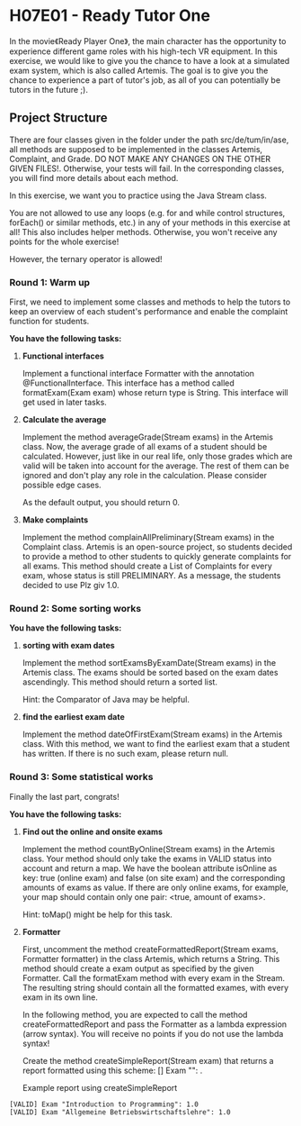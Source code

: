 # H07E01 - Ready Tutor One

In the movie《Ready Player One》, the main character has the opportunity to experience different game roles with his high-tech VR equipment. In this exercise, we would like to give you the chance to have a look at a simulated exam system, which is also called Artemis. The goal is to give you the chance to experience a part of tutor's job, as all of you can potentially be tutors in the future ;).

## Project Structure

There are four classes given in the folder under the path src/de/tum/in/ase, all methods are supposed to be implemented in the classes Artemis, Complaint, and Grade. DO NOT MAKE ANY CHANGES ON THE OTHER GIVEN FILES!. Otherwise, your tests will fail. In the corresponding classes, you will find more details about each method.

In this exercise, we want you to practice using the Java Stream class.

You are not allowed to use any loops (e.g. for and while control structures, forEach() or similar methods, etc.) in any of your methods in this exercise at all! This also includes helper methods. Otherwise, you won't receive any points for the whole exercise!

However, the ternary operator is allowed!

### Round 1: Warm up
    
First, we need to implement some classes and methods to help the tutors to keep an overview of each student's performance and enable the complaint function for students.

**You have the following tasks:**

1. **Functional interfaces**

    Implement a functional interface Formatter with the annotation @FunctionalInterface. This interface has a method called formatExam(Exam exam) whose return type is String. This interface will get used in later tasks.

2. **Calculate the average**

   Implement the method averageGrade(Stream<Exam> exams) in the Artemis class. Now, the average grade of all exams of a student should be calculated. However, just like in our real life, only those grades which are valid will be taken into account for the average. The rest of them can be ignored and don't play any role in the calculation. Please consider possible edge cases.

   As the default output, you should return 0.

3. **Make complaints**

   Implement the method complainAllPreliminary(Stream<Exam> exams) in the Complaint class. Artemis is an open-source project, so students decided to provide a method to other students to quickly generate complaints for all exams. This method should create a List of Complaints for every exam, whose status is still PRELIMINARY. As a message, the students decided to use Plz giv 1.0.

### Round 2: Some sorting works

**You have the following tasks:**

1. **sorting with exam dates**

   Implement the method sortExamsByExamDate(Stream<Exam> exams) in the Artemis class. The exams should be sorted based on the exam dates ascendingly. This method should return a sorted list.

   Hint: the Comparator of Java may be helpful.

2. **find the earliest exam date**

   Implement the method dateOfFirstExam(Stream<Exam> exams) in the Artemis class. With this method, we want to find the earliest exam that a student has written. If there is no such exam, please return null.

### Round 3: Some statistical works

Finally the last part, congrats!

**You have the following tasks:**

1. **Find out the online and onsite exams**

   Implement the method countByOnline(Stream<Exam> exams) in the Artemis class. Your method should only take the exams in VALID status into account and return a map. We have the boolean attribute isOnline as key: true (online exam) and false (on site exam) and the corresponding amounts of exams as value. If there are only online exams, for example, your map should contain only one pair: <true, amount of exams>.

   Hint: toMap() might be help for this task.

2. **Formatter**

   First, uncomment the method createFormattedReport(Stream<Exam> exams, Formatter formatter) in the class Artemis, which returns a String. This method should create a exam output as specified by the given Formatter. Call the formatExam method with every exam in the Stream. The resulting string should contain all the formatted exames, with every exam in its own line.

   In the following method, you are expected to call the method createFormattedReport and pass the Formatter as a lambda expression (arrow syntax). You will receive no points if you do not use the lambda syntax!

   Create the method createSimpleReport(Stream<Exam> exam) that returns a report formatted using this scheme: [<grade-status>] Exam "<exam-name>": <grade>.

   Example report using createSimpleReport

```
[VALID] Exam "Introduction to Programming": 1.0
[VALID] Exam "Allgemeine Betriebswirtschaftslehre": 1.0
```